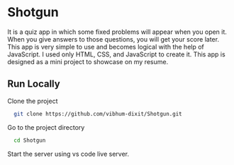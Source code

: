 
# Shotgun

It is a quiz app in which some fixed problems will appear when you open it. When you give answers to those questions, you will get your score later. This app is very simple to use and becomes logical with the help of JavaScript. I used only HTML, CSS, and JavaScript to create it. This app is designed as a mini project to showcase on my resume.




## Run Locally

Clone the project

```bash
  git clone https://github.com/vibhum-dixit/Shotgun.git
```

Go to the project directory

```bash
  cd Shotgun
```

Start the server using vs code live server.


